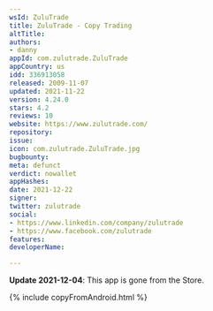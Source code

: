 ```yaml
---
wsId: ZuluTrade
title: ZuluTrade - Copy Trading
altTitle: 
authors:
- danny
appId: com.zulutrade.ZuluTrade
appCountry: us
idd: 336913058
released: 2009-11-07
updated: 2021-11-22
version: 4.24.0
stars: 4.2
reviews: 10
website: https://www.zulutrade.com/
repository: 
issue: 
icon: com.zulutrade.ZuluTrade.jpg
bugbounty: 
meta: defunct
verdict: nowallet
appHashes: 
date: 2021-12-22
signer: 
twitter: zulutrade
social:
- https://www.linkedin.com/company/zulutrade
- https://www.facebook.com/zulutrade
features: 
developerName: 

---
```


**Update 2021-12-04**: This app is gone from the Store.

{% include copyFromAndroid.html %}
